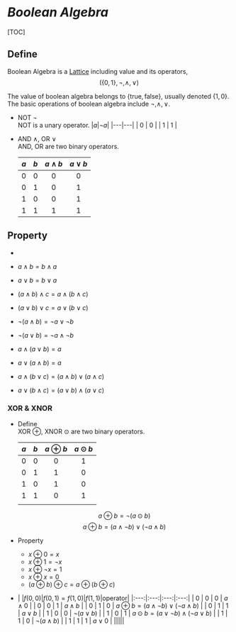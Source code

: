 # $Boolean\ Algebra$

[TOC]

## Define   

Boolean Algebra is a [Lattice](./Algebra_Structure.md) including value and its operators,
$$
(\{0, 1\}, \neg, \wedge, \vee)
$$

The value of boolean algebra belongs to $\{\text{true}, \text{false}\}$, usually denoted $\{1, 0\}$. The basic operations of boolean algebra include $\neg, \wedge, \vee$.

- NOT $\neg$  
  NOT is a unary operator.
  |$a$|$\neg a$|
  |---|---|
  | 0 | 0 |
  | 1 | 1 |

- AND $\wedge$, OR $\vee$  
  AND, OR are two binary operators.  
  
  |$a$|$b$|$a \wedge b$|$a \vee b$|
  |:---:|:---:|:---:|:---:|
  | 0 | 0 | 0 | 0 | 
  | 0 | 1 | 0 | 1 | 
  | 1 | 0 | 0 | 1 | 
  | 1 | 1 | 1 | 1 | 

## Property

- 

  - $a \wedge b = b \wedge a$

  - $a \vee b = b \vee a$

  - $(a \wedge b) \wedge c = a \wedge (b \wedge c)$

  - $(a \vee b) \vee c = a \vee (b \vee c)$

  - $\neg(a \wedge b) = \neg a \vee \neg b$

  - $\neg(a \vee b) = \neg a \wedge \neg b$

  - $a \wedge (a \vee b) = a$

  - $a \vee (a \wedge b) = a$

  - $a \wedge (b \vee c) = (a \wedge b) \vee (a \wedge c)$

  - $a \vee (b \wedge c) = (a \vee b) \wedge (a \vee c)$


### XOR & XNOR

- Define   
  XOR $\oplus$, XNOR $\odot$ are two binary operators.  
  
  |$a$|$b$|$a \oplus b$|$a \odot b$|
  |:---:|:---:|:---:|:---:|
  | 0 | 0 | 0 | 1 | 
  | 0 | 1 | 1 | 0 | 
  | 1 | 0 | 1 | 0 | 
  | 1 | 1 | 0 | 1 | 
  |||
  $$a \oplus b = \neg(a \odot b)$$
  $$a \oplus b = (a \wedge \neg b) \vee (\neg a \wedge b)$$
  
- Property
  - $x \oplus 0 = x$
  - $x \oplus 1 = \neg x$
  - $x \oplus \neg x = 1$
  - $x \oplus x = 0$
  - $(a \oplus b) \oplus c = a \oplus (b \oplus c)$

- |
|$f(0, 0)$|$f(0, 1) = f(1, 0)$|$f(1, 1)$|operator|
|:---:|:---:|:---:|:---:|
| 0 | 0 | 0 | $a \wedge 0$ |
| 0 | 0 | 1 | $a \wedge b$ |
| 0 | 1 | 0 | $a \oplus b = (a \wedge \neg b) \vee (\neg a \wedge b)$ |
| 0 | 1 | 1 | $a \vee b$ |
| 1 | 0 | 0 | $\neg(a \vee b)$ |
| 1 | 0 | 1 | $a \odot b = (a \vee \neg b) \wedge (\neg a \vee b)$ |
| 1 | 1 | 0 | $\neg(a \wedge b)$ |
| 1 | 1 | 1 | $a \vee 0$ |
|||||